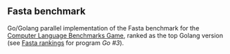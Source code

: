 Fasta benchmark
---------------

Go/Golang parallel implementation of the Fasta benchmark for the [Computer
Language Benchmarks Game], ranked as the top Golang version (see [Fasta
rankings] for program _Go #3_).

[Computer Language Benchmarks Game]: http://benchmarksgame.alioth.debian.org
[Fasta rankings]: http://benchmarksgame.alioth.debian.org/u64q/performance.php?test=fasta
